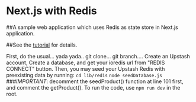 # Next.js with Redis
       
##A sample web application which uses Redis as state store in Next.js application.

##See the [tutorial](https://docs.upstash.com/tutorials/nextjs_with_redis) for details.

First, do the usual... yada yada.. git clone... git branch....
Create an Upstash account, Create a database, and get your ioredis url from "REDIS CONNECT" button.
Then, you may seed your Upstash Redis with preexisting data by running:
`cd lib/redis`
`node seedDatabase.js`
###*IMPORTANT*: decomment the seedProduct() function at line 101 first, and comment the getProduct().
To run the code, use
`npm run dev`
in the root.

